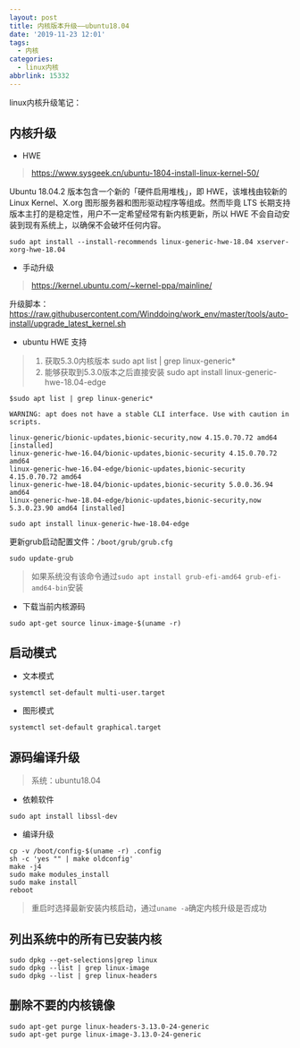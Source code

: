 ```yaml
---
layout: post
title: 内核版本升级——ubuntu18.04
date: '2019-11-23 12:01'
tags:
  - 内核
categories:
  - linux内核
abbrlink: 15332
---
```


linux内核升级笔记：

<!--more-->

## 内核升级

- HWE
> https://www.sysgeek.cn/ubuntu-1804-install-linux-kernel-50/

Ubuntu 18.04.2 版本包含一个新的「硬件启用堆栈」，即 HWE，该堆栈由较新的Linux Kernel、X.org 图形服务器和图形驱动程序等组成。然而毕竟 LTS 长期支持版本主打的是稳定性，用户不一定希望经常有新内核更新，所以 HWE 不会自动安装到现有系统上，以确保不会破坏任何内容。

``` shell
sudo apt install --install-recommends linux-generic-hwe-18.04 xserver-xorg-hwe-18.04
```

- 手动升级

> https://kernel.ubuntu.com/~kernel-ppa/mainline/

升级脚本：https://raw.githubusercontent.com/Winddoing/work_env/master/tools/auto-install/upgrade_latest_kernel.sh


- ubuntu HWE 支持

>1. 获取5.3.0内核版本 sudo apt list | grep linux-generic*
>2. 能够获取到5.3.0版本之后直接安装 sudo apt install linux-generic-hwe-18.04-edge

``` shell
$sudo apt list | grep linux-generic*

WARNING: apt does not have a stable CLI interface. Use with caution in scripts.

linux-generic/bionic-updates,bionic-security,now 4.15.0.70.72 amd64 [installed]
linux-generic-hwe-16.04/bionic-updates,bionic-security 4.15.0.70.72 amd64
linux-generic-hwe-16.04-edge/bionic-updates,bionic-security 4.15.0.70.72 amd64
linux-generic-hwe-18.04/bionic-updates,bionic-security 5.0.0.36.94 amd64
linux-generic-hwe-18.04-edge/bionic-updates,bionic-security,now 5.3.0.23.90 amd64 [installed]

sudo apt install linux-generic-hwe-18.04-edge
```

更新grub启动配置文件：`/boot/grub/grub.cfg`
```
sudo update-grub
```
> 如果系统没有该命令通过`sudo apt install grub-efi-amd64 grub-efi-amd64-bin`安装

- 下载当前内核源码

``` shell
sudo apt-get source linux-image-$(uname -r)
```

## 启动模式

- 文本模式
``` shell
systemctl set-default multi-user.target
```

- 图形模式
``` shell
systemctl set-default graphical.target
```

## 源码编译升级

> 系统：ubuntu18.04

- 依赖软件
``` shell
sudo apt install libssl-dev
```

- 编译升级
``` shell
cp -v /boot/config-$(uname -r) .config
sh -c 'yes "" | make oldconfig'
make -j4
sudo make modules_install
sudo make install
reboot
```
> 重启时选择最新安装内核启动，通过`uname -a`确定内核升级是否成功

## 列出系统中的所有已安装内核

``` shell
sudo dpkg --get-selections|grep linux
sudo dpkg --list | grep linux-image
sudo dpkg --list | grep linux-headers
```

## 删除不要的内核镜像

``` shell
sudo apt-get purge linux-headers-3.13.0-24-generic
sudo apt-get purge linux-image-3.13.0-24-generic
```
